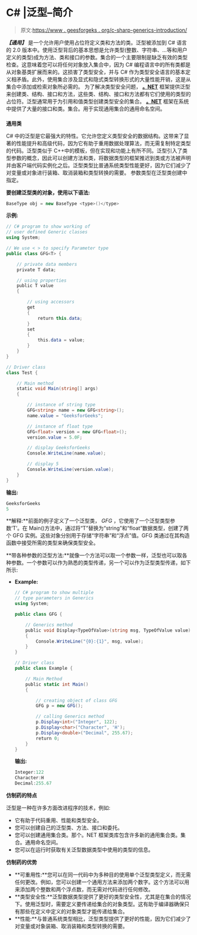 # C# |泛型–简介

> 原文:[https://www . geesforgeks . org/c-sharp-generics-introduction/](https://www.geeksforgeeks.org/c-sharp-generics-introduction/)

***【通用】*** 是一个允许用户使用占位符定义类和方法的类。泛型被添加到 C# 语言的 2.0 版本中。使用泛型背后的基本思想是允许类型(整数、字符串、…等和用户定义的类型)成为方法、类和接口的参数。集合的一个主要限制是缺乏有效的类型检查。这意味着您可以将任何对象放入集合中，因为 C# 编程语言中的所有类都是从对象基类扩展而来的。这损害了类型安全，并与 C# 作为类型安全语言的基本定义相矛盾。此外，使用集合涉及显式和隐式类型转换形式的大量性能开销，这是从集合中添加或检索对象所必需的。
为了解决类型安全问题， **[。NET](https://www.geeksforgeeks.org/c-net-framework-basic-architecture-component-stack/)** 框架提供泛型来创建类、结构、接口和方法，这些类、结构、接口和方法都有它们使用的类型的占位符。泛型通常用于为引用和值类型创建类型安全的集合。 **[。NET](https://www.geeksforgeeks.org/c-net-framework-basic-architecture-component-stack/)** 框架在系统中提供了大量的接口和类。集合。用于实现通用集合的通用命名空间。

#### 

**通用类**

C# 中的泛型是它最强大的特性。它允许您定义类型安全的数据结构。这带来了显著的性能提升和高级代码，因为它有助于重用数据处理算法，而无需复制特定类型的代码。泛型类似于 C++中的模板，但在实现和功能上有所不同。泛型引入了类型参数的概念，因此可以创建方法和类，将数据类型的框架推迟到类或方法被声明并由客户端代码实例化之后。泛型类型比普通系统类型性能更好，因为它们减少了对变量或对象进行装箱、取消装箱和类型转换的需要。
参数类型在泛型类创建中指定。

**要创建泛型类的对象，使用以下语法:**

```cs
BaseType obj = new BaseType <type>()</type> 
```

**示例:**

```cs
// C# program to show working of 
// user defined Generic classes
using System;

// We use < > to specify Parameter type
public class GFG<T> {

    // private data members
    private T data;

    // using properties
    public T value
    {

        // using accessors
        get
        {
            return this.data;
        }
        set
        {
            this.data = value;
        }
    }
}

// Driver class
class Test {

    // Main method
    static void Main(string[] args)
    {

        // instance of string type
        GFG<string> name = new GFG<string>();
        name.value = "GeeksforGeeks";

        // instance of float type
        GFG<float> version = new GFG<float>();
        version.value = 5.0F;

        // display GeeksforGeeks
        Console.WriteLine(name.value); 

        // display 5
        Console.WriteLine(version.value); 
    }
}
```

**输出:**

```cs
GeeksforGeeks
5

```

**解释:**前面的例子定义了一个泛型类， *GFG* ，它使用了一个泛型类型参数‘T’。在 Main()方法中，通过将“T”替换为“string”和“float”数据类型，创建了两个 GFG 实例。这些对象分别用于存储“字符串”和“浮点”值。GFG 类通过在其构造函数中接受所需的类型来确保类型安全。

**带各种参数的泛型方法:**就像一个方法可以取一个参数一样，泛型也可以取各种参数。一个参数可以作为熟悉的类型传递，另一个可以作为泛型类型传递，如下所示:

*   **Example:**

    ```cs
    // C# program to show multiple
    // type parameters in Generics
    using System;

    public class GFG {

        // Generics method
        public void Display<TypeOfValue>(string msg, TypeOfValue value)
        {
            Console.WriteLine("{0}:{1}", msg, value);
        }
    }

    // Driver class
    public class Example {

        // Main Method
        public static int Main()
        {

            // creating object of class GFG
            GFG p = new GFG();

            // calling Generics method
            p.Display<int>("Integer", 122);
            p.Display<char>("Character", 'H');
            p.Display<double>("Decimal", 255.67);
            return 0;
        }
    }
    ```

    **输出:**

    ```cs
    Integer:122
    Character:H
    Decimal:255.67

    ```

**仿制药的特点**

泛型是一种在许多方面改进程序的技术，例如:

*   它有助于代码重用、性能和类型安全。
*   您可以创建自己的泛型类、方法、接口和委托。
*   您可以创建通用集合类。那个。NET 框架类库包含许多新的通用集合类。集合。通用命名空间。
*   您可以在运行时获取有关泛型数据类型中使用的类型的信息。

**仿制药的优势**

*   **可重用性:**您可以在同一代码中为多种目的使用单个泛型类型定义，而无需任何更改。例如，您可以创建一个通用方法来添加两个数字。这个方法可以用来添加两个整数和两个浮点数，而无需对代码进行任何修改。
*   **类型安全性:**泛型数据类型提供了更好的类型安全性，尤其是在集合的情况下。使用泛型时，需要定义要传递给集合的对象类型。这有助于编译器确保只有那些在定义中定义的对象类型才能传递给集合。
*   **性能:**与普通系统类型相比，泛型类型提供了更好的性能，因为它们减少了对变量或对象装箱、取消装箱和类型转换的需要。
